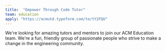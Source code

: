 ```yaml
---
title:  "Empower Through Code Tutor"
team: education
apply: "https://acmutd.typeform.com/to/tY2FQU"
---
```

We're looking for amazing tutors and mentors to join our ACM Education team.
We're a fun, friendly group of passionate people who strive to make a change in the engineering community.
